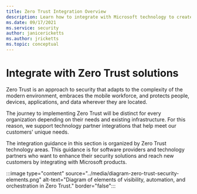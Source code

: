 ```yaml
---
title: Zero Trust Integration Overview
description: Learn how to integrate with Microsoft technology to create Zero Trust solutions for your customers.
ms.date: 09/17/2021
ms.service: security
author: janicericketts
ms.author: jricketts
ms.topic: conceptual
---
```


# Integrate with Zero Trust solutions

Zero Trust is an approach to security that adapts to the complexity of the modern environment, embraces the mobile workforce, and protects people, devices, applications, and data wherever they are located.

The journey to implementing Zero Trust will be distinct for every organization depending on their needs and existing infrastructure. For this reason, we support technology partner integrations that help meet our customers' unique needs.

The integration guidance in this section is organized by Zero Trust technology areas. This guidance is for software providers and technology partners who want to enhance their security solutions and reach new customers by integrating with Microsoft products.

:::image type="content" source="../media/diagram-zero-trust-security-elements.png" alt-text="Diagram of elements of visibility, automation, and orchestration in Zero Trust." border="false":::
